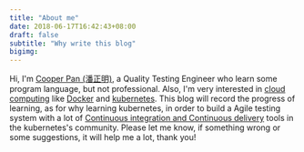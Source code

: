 ```yaml
---
title: "About me"
date: 2018-06-17T16:42:43+08:00
draft: false
subtitle: "Why write this blog"
bigimg: 
---
```


Hi, I'm [Cooper Pan (潘正明)](http://localhost:1313/page/about/), a Quality Testing Engineer who learn some program language, but not professional. Also, I'm very interested in [cloud computing](https://baike.baidu.com/item/%E4%BA%91%E8%AE%A1%E7%AE%97/9969353?fr=aladdin) like [Docker](https://www.docker.com/) and [kubernetes](https://kubernetes.io/). This blog will record the progress of learning, as for why learning kubernetes, in order to build a Agile testing system with a lot of [Continuous integration and Continuous delivery](https://landscape.cncf.io/) tools in the kubernetes's community. Please let me know, if something wrong or some suggestions, it will help me a lot, thank you!